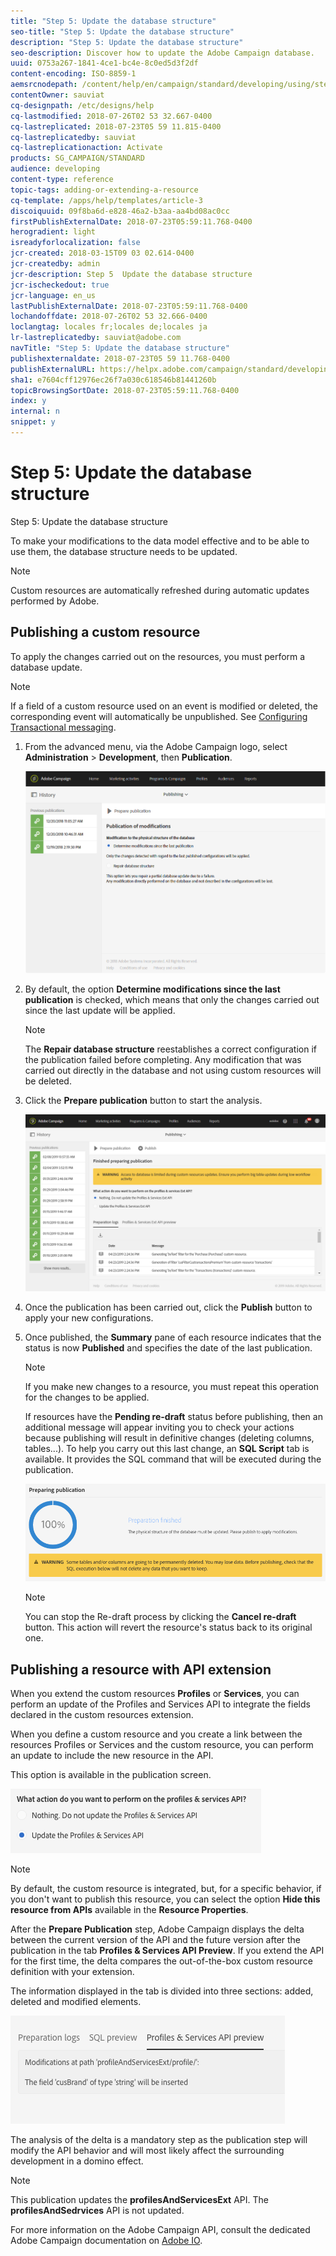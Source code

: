 ```yaml
---
title: "Step 5: Update the database structure"
seo-title: "Step 5: Update the database structure"
description: "Step 5: Update the database structure"
seo-description: Discover how to update the Adobe Campaign database.
uuid: 0753a267-1841-4ce1-bc4e-8c0ed5d3f2df
content-encoding: ISO-8859-1
aemsrcnodepath: /content/help/en/campaign/standard/developing/using/step-5--update-the-database-structure
contentOwner: sauviat
cq-designpath: /etc/designs/help
cq-lastmodified: 2018-07-26T02 53 32.667-0400
cq-lastreplicated: 2018-07-23T05 59 11.815-0400
cq-lastreplicatedby: sauviat
cq-lastreplicationaction: Activate
products: SG_CAMPAIGN/STANDARD
audience: developing
content-type: reference
topic-tags: adding-or-extending-a-resource
cq-template: /apps/help/templates/article-3
discoiquuid: 09f8ba6d-e828-46a2-b3aa-aa4bd08ac0cc
firstPublishExternalDate: 2018-07-23T05:59:11.768-0400
herogradient: light
isreadyforlocalization: false
jcr-created: 2018-03-15T09 03 02.614-0400
jcr-createdby: admin
jcr-description: Step 5  Update the database structure
jcr-ischeckedout: true
jcr-language: en_us
lastPublishExternalDate: 2018-07-23T05:59:11.768-0400
lochandoffdate: 2018-07-26T02 53 32.666-0400
loclangtag: locales fr;locales de;locales ja
lr-lastreplicatedby: sauviat@adobe.com
navTitle: "Step 5: Update the database structure"
publishexternaldate: 2018-07-23T05 59 11.768-0400
publishExternalURL: https://helpx.adobe.com/campaign/standard/developing/using/step-5--update-the-database-structure.html
sha1: e7604cff12976ec26f7a030c618546b81441260b
topicBrowsingSortDate: 2018-07-23T05:59:11.768-0400
index: y
internal: n
snippet: y
---
```


# Step 5: Update the database structure

Step 5: Update the database structure

To make your modifications to the data model effective and to be able to use them, the database structure needs to be updated.

>[!NOTE]
>
>Custom resources are automatically refreshed during automatic updates performed by Adobe.

## Publishing a custom resource

To apply the changes carried out on the resources, you must perform a database update.

>[!NOTE]
>
>If a field of a custom resource used on an event is modified or deleted, the corresponding event will automatically be unpublished. See [Configuring Transactional messaging](../../administration/using/configuring-transactional-messaging.md).

1. From the advanced menu, via the Adobe Campaign logo, select **Administration** > **Development**, then **Publication**.

   ![](assets/schema_extension_12.png)

2. By default, the option **Determine modifications since the last publication** is checked, which means that only the changes carried out since the last update will be applied.

   >[!NOTE]
   >
   >The **Repair database structure** reestablishes a correct configuration if the publication failed before completing. Any modification that was carried out directly in the database and not using custom resources will be deleted.

3. Click the **Prepare publication** button to start the analysis.

   ![](assets/schema_extension_13.png)

4. Once the publication has been carried out, click the **Publish** button to apply your new configurations.
5. Once published, the **Summary** pane of each resource indicates that the status is now **Published** and specifies the date of the last publication.

   >[!NOTE]
   >
   >If you make new changes to a resource, you must repeat this operation for the changes to be applied.

   If resources have the **Pending re-draft** status before publishing, then an additional message will appear inviting you to check your actions because publishing will result in definitive changes (deleting columns, tables...). To help you carry out this last change, an **SQL Script** tab is available. It provides the SQL command that will be executed during the publication. 

   ![](assets/schema_extension_scriptSQL.png)

   >[!NOTE]
   >
   >You can stop the Re-draft process by clicking the **Cancel re-draft** button. This action will revert the resource's status back to its original one.

## Publishing a resource with API extension

When you extend the custom resources **Profiles** or **Services**, you can perform an update of the Profiles and Services API to integrate the fields declared in the custom resources extension.

When you define a custom resource and you create a link between the resources Profiles or Services and the custom resource, you can perform an update to include the new resource in the API.

This option is available in the publication screen.

![](assets/extendPandSAPI.png)

>[!NOTE]
>
>By default, the custom resource is integrated, but, for a specific behavior, if you don't want to publish this resource, you can select the option **Hide this resource from APIs** available in the **Resource Properties**.

After the **Prepare Publication** step, Adobe Campaign displays the delta between the current version of the API and the future version after the publication in the tab **Profiles & Services API Preview**. If you extend the API for the first time, the delta compares the out-of-the-box custom resource definition with your extension.

The information displayed in the tab is divided into three sections: added, deleted and modified elements.

![](assets/extendPandSAPI_diff.png)

The analysis of the delta is a mandatory step as the publication step will modify the API behavior and will most likely affect the surrounding development in a domino effect.

>[!NOTE]
>
>This publication updates the **profilesAndServicesExt** API. The **profilesAndSedrvices** API is not updated.

For more information on the Adobe Campaign API, consult the dedicated Adobe Campaign documentation on [Adobe IO](https://docs.campaign.adobe.com/doc/standard/en/adobeio.html).

